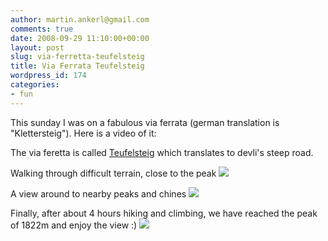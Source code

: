 ```yaml
---
author: martin.ankerl@gmail.com
comments: true
date: 2008-09-29 11:10:00+00:00
layout: post
slug: via-ferretta-teufelsteig
title: Via Ferrata Teufelsteig
wordpress_id: 174
categories:
- fun
---
```


This sunday I was on a fabulous via ferrata (german translation is "Klettersteig"). Here is a video of it:





The via feretta is called [Teufelsteig](http://www.bergsteigen.at/de/touren.aspx?ID=408) which translates to devli's steep road.

Walking through difficult terrain, close to the peak ![](http://martin.ankerl.com/wp-content/uploads/2008/09/t1.jpg)

A view around to nearby peaks and chines ![](http://martin.ankerl.com/wp-content/uploads/2008/09/t2.jpg)

Finally, after about 4 hours hiking and climbing, we have reached the peak of 1822m and enjoy the view :) ![](http://martin.ankerl.com/wp-content/uploads/2008/09/t3.jpg)
